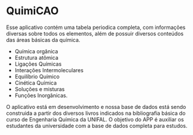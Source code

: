 # QuimiCAO
Esse aplicativo contém uma tabela periodica completa, com informações diversas sobre todos os elementos, além de possuir diversos conteúdos das áreas básicas da química. 
  - Química orgânica
  - Estrutura atômica
  - Ligações Químicas
  - Interações Intermoleculares
  - Equilíbrio Químico
  - Cinética Química
  - Soluções e misturas
  - Funções Inorgânicas.
  
 O aplicativo está em desenvolvimento e nossa base de dados está sendo construida a partir dos diversos livros indicados na bibliografia básica do curso de Engenharia Química da UNIFAL. O objetivo do APP é auxiliar os estudantes da universidade com a base de dados completa para estudos.
